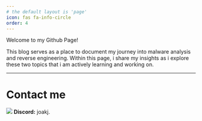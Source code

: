 ```yaml
---
# the default layout is 'page'
icon: fas fa-info-circle
order: 4
---
```


Welcome to my Github Page!

This blog serves as a place to document my journey into malware analysis and reverse engineering. Within this page, i share my insights as i explore these two topics that i am actively learning and working on.

---
# Contact me
<img src="https://img.icons8.com/ios-filled/20/5865F2/discord-logo.png"/> **Discord:** joakj.

